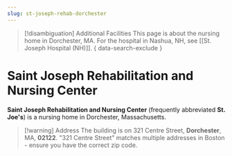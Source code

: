 ```yaml
---
slug: st-joseph-rehab-dorchester
---
```

> [!disambiguation] Additional Facilities
> This page is about the nursing home in Dorchester, MA. For the hospital in Nashua, NH, see [[St. Joseph Hospital (NH)]].
> { data-search-exclude }
# Saint Joseph Rehabilitation and Nursing Center
**Saint Joseph Rehabilitation and Nursing Center** (frequently abbreviated **St. Joe's**) is a nursing home in Dorchester, Massachusetts.

> [!warning] Address
> The building is on 321 Centre Street, **Dorchester**, MA, **02122**.
> "321 Centre Street" matches multiple addresses in Boston - ensure you have the correct zip code.
